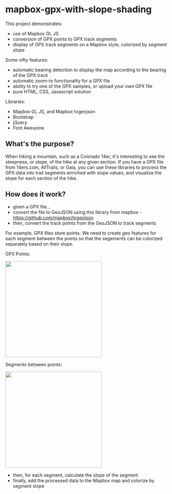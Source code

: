 # mapbox-gpx-with-slope-shading

This project demonstrates:
* use of Mapbox GL JS
* conversion of GPX points to GPX track segments
* display of GPX track segments on a Mapbox style, colorized by segment slope

Some nifty features:
* automatic bearing detection to display the map according to the bearing of the GPX track
* automatic zoom-to functionality for a GPX file
* ability to try one of the GPX samples, or upload your own GPX file
* pure HTML, CSS, Javascript solution

Libraries:
* Mapbox GL JS, and Mapbox togeojson
* Bootstrap
* jQuery
* Font Awesome

## What's the purpose?
When hiking a mountain, such as a Colorado 14er, it's interesting to see the steepness, or slope, of the hike at any given section. If you have a GPX file from 14ers.com, AllTrails, or Gaia, you can use these libraries to process the GPX data into trail segments enriched with slope values, and visualize the slope for each section of the hike.

## How does it work?
* given a GPX file...
* convert the file to GeoJSON using this library from mapbox - https://github.com/mapbox/togeojson
* then, convert the track points from the GeoJSON to track segments

For example, GPX files store points. We need to create geo features for each segment between the points so that the segements can be colorized separately based on their slope.

GPX Points:
<p><img src="https://i.imgur.com/eTWsdRv.png" width="300" /></p>
Segments between points:
<p><img src="https://i.imgur.com/qEp3jRV.png" width="300" /></p>

* then, for each segment, calculate the slope of the segment
* finally, add the processed data to the Mapbox map and colorize by segment slope
